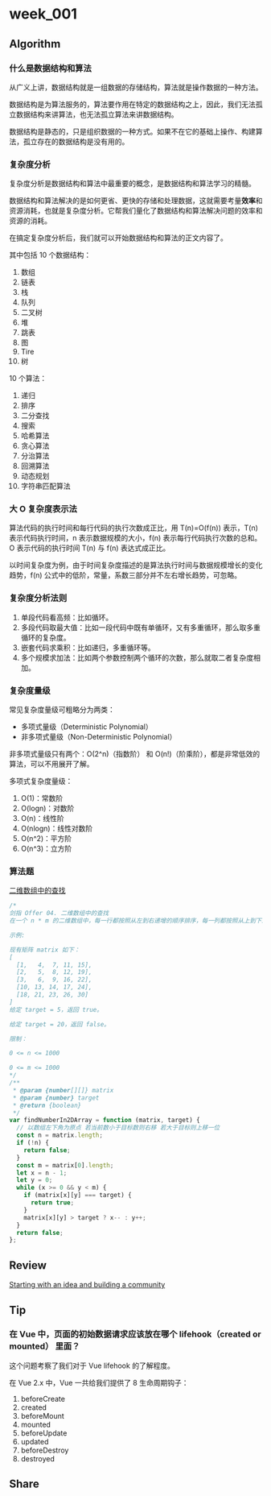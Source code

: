 # week_001

## Algorithm

### 什么是数据结构和算法

从广义上讲，数据结构就是一组数据的存储结构，算法就是操作数据的一种方法。

数据结构是为算法服务的，算法要作用在特定的数据结构之上，因此，我们无法孤立数据结构来讲算法，也无法孤立算法来讲数据结构。

数据结构是静态的，只是组织数据的一种方式。如果不在它的基础上操作、构建算法，孤立存在的数据结构是没有用的。

### 复杂度分析

复杂度分析是数据结构和算法中最重要的概念，是数据结构和算法学习的精髓。

数据结构和算法解决的是如何更省、更快的存储和处理数据，这就需要考量**效率**和资源消耗，也就是复杂度分析。它帮我们量化了数据结构和算法解决问题的效率和资源的消耗。

在搞定复杂度分析后，我们就可以开始数据结构和算法的正文内容了。

其中包括 10 个数据结构：

1. 数组
2. 链表
3. 栈
4. 队列
5. 二叉树
6. 堆
7. 跳表
8. 图
9. Tire
10. 树

10 个算法：

1. 递归
2. 排序
3. 二分查找
4. 搜索
5. 哈希算法
6. 贪心算法
7. 分治算法
8. 回溯算法
9. 动态规划
10. 字符串匹配算法

### 大 O 复杂度表示法

算法代码的执行时间和每行代码的执行次数成正比，用 T(n)=O(f(n)) 表示，T(n) 表示代码执行时间，n 表示数据规模的大小，f(n) 表示每行代码执行次数的总和。O 表示代码的执行时间 T(n) 与 f(n) 表达式成正比。

以时间复杂度为例，由于时间复杂度描述的是算法执行时间与数据规模增长的变化趋势，f(n) 公式中的低阶，常量，系数三部分并不左右增长趋势，可忽略。

### 复杂度分析法则

1. 单段代码看高频：比如循环。
2. 多段代码取最大值：比如一段代码中既有单循环，又有多重循环，那么取多重循环的复杂度。
3. 嵌套代码求乘积：比如递归，多重循环等。
4. 多个规模求加法：比如两个参数控制两个循环的次数，那么就取二者复杂度相加。

### 复杂度量级

常见复杂度量级可粗略分为两类：

* 多项式量级（Deterministic Polynomial）
* 非多项式量级（Non-Deterministic Polynomial）

非多项式量级只有两个：O(2^n)（指数阶） 和 O(n!)（阶乘阶），都是非常低效的算法，可以不用展开了解。

多项式复杂度量级：

1. O(1)：常数阶
2. O(logn)：对数阶
3. O(n)：线性阶
4. O(nlogn)：线性对数阶
5. O(n^2)：平方阶
6. O(n^3)：立方阶

### 算法题

[二维数组中的查找](https://leetcode-cn.com/problems/er-wei-shu-zu-zhong-de-cha-zhao-lcof/)

```js
/* 
剑指 Offer 04. 二维数组中的查找 
在一个 n * m 的二维数组中，每一行都按照从左到右递增的顺序排序，每一列都按照从上到下递增的顺序排序。请完成一个高效的函数，输入这样的一个二维数组和一个整数，判断数组中是否含有该整数。

示例:

现有矩阵 matrix 如下：
[
  [1,   4,  7, 11, 15],
  [2,   5,  8, 12, 19],
  [3,   6,  9, 16, 22],
  [10, 13, 14, 17, 24],
  [18, 21, 23, 26, 30]
]
给定 target = 5，返回 true。

给定 target = 20，返回 false。

限制：

0 <= n <= 1000

0 <= m <= 1000
*/
/**
 * @param {number[][]} matrix
 * @param {number} target
 * @return {boolean}
 */
var findNumberIn2DArray = function (matrix, target) {
  // 以数组左下角为原点 若当前数小于目标数则右移 若大于目标则上移一位
  const n = matrix.length;
  if (!n) {
    return false;
  }
  const m = matrix[0].length;
  let x = n - 1;
  let y = 0;
  while (x >= 0 && y < m) {
    if (matrix[x][y] === target) {
      return true;
    }
    matrix[x][y] > target ? x-- : y++;
  }
  return false;
};
```

## Review

[Starting with an idea and building a community](https://github.com/readme/evan-you)

## Tip

### 在 Vue 中，页面的初始数据请求应该放在哪个 lifehook（created or mounted） 里面？

这个问题考察了我们对于 Vue lifehook 的了解程度。

在 Vue 2.x 中，Vue 一共给我们提供了 8 生命周期钩子：

1. beforeCreate
2. created
3. beforeMount
4. mounted
5. beforeUpdate
6. updated
7. beforeDestroy
8. destroyed

## Share
